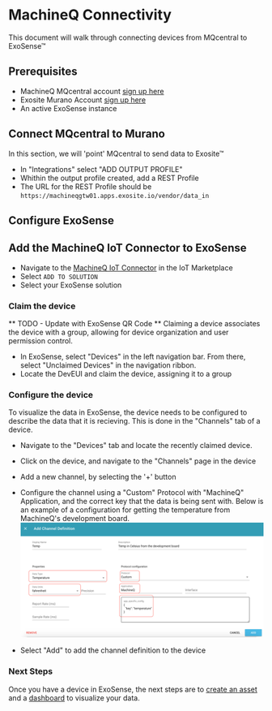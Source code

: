 # MachineQ Connectivity
This document will walk through connecting devices from MQcentral to ExoSense&trade;

## Prerequisites
- MachineQ MQcentral account [sign up here](https://mqcentral.machineq.net)
- Exosite Murano Account [sign up here](https://info.exosite.com/platform-sign-up)
- An active ExoSense instance

## Connect MQcentral to Murano
In this section, we will 'point' MQcentral to send data to Exosite&trade;

- In "Integrations" select "ADD OUTPUT PROFILE"
- Whithin the output profile created, add a REST Profile
- The URL for the REST Profile should be ```https://machineqgtw01.apps.exosite.io/vendor/data_in``` 

## Configure ExoSense
## Add the MachineQ IoT Connector to ExoSense
- Navigate to the [MachineQ IoT Connector](https://www.exosite.io/business/exchange/catalog/component/5d88fbf56dc7611e62f200b1) in the IoT Marketplace
- Select `ADD TO SOLUTION` 
- Select your ExoSense solution

### Claim the device
** TODO - Update with ExoSense QR Code **
Claiming a device associates the device with a group, allowing for device organization and user permission control.

- In ExoSense, select "Devices" in the left navigation bar. From there, select "Unclaimed Devices" in the navigation ribbon.
- Locate the DevEUI and claim the device, assigning it to a group

### Configure the device
To visualize the data in ExoSense, the device needs to be configured to describe the data that it is recieving. This is done in the "Channels" tab of a device.

- Navigate to the "Devices" tab and locate the recently claimed device.
- Click on the device, and navigate to the "Channels" page in the device
- Add a new channel, by selecting the '+' button
- Configure the channel using a "Custom" Protocol with "MachineQ" Application, and the correct key that the data is being sent with. Below is an example of a configuration for getting the temperature from MachineQ's development board.
![image](assets/ChannelDefinition.png)

- Select "Add" to add the channel definition to the device

### Next Steps
Once you have a device in ExoSense, the next steps are to [create an asset](https://exosense.readme.io/docs/assets) and a [dashboard](https://exosense.readme.io/docs/dashboard-overview) to visualize your data.
